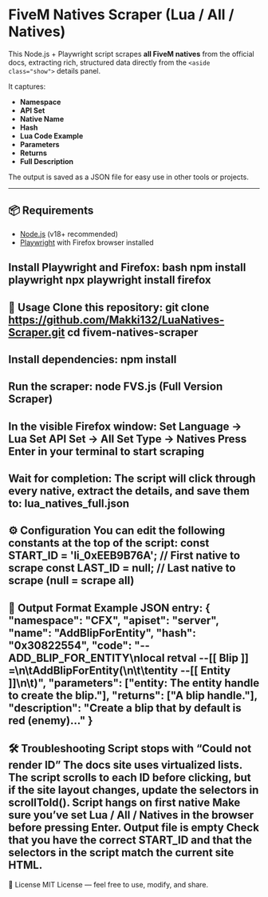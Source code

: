 # FiveM Natives Scraper (Lua / All / Natives)

This Node.js + Playwright script scrapes **all FiveM natives** from the official docs, extracting rich, structured data directly from the `<aside class="show">` details panel.

It captures:
- **Namespace**
- **API Set**
- **Native Name**
- **Hash**
- **Lua Code Example**
- **Parameters**
- **Returns**
- **Full Description**

The output is saved as a JSON file for easy use in other tools or projects.

---

## 📦 Requirements

- [Node.js](https://nodejs.org/) (v18+ recommended)
- [Playwright](https://playwright.dev/) with Firefox browser installed

Install Playwright and Firefox:
bash
npm install playwright
npx playwright install firefox
---
🚀 Usage
Clone this repository:
git clone https://github.com/Makki132/LuaNatives-Scraper.git
cd fivem-natives-scraper
---
Install dependencies:
npm install
---
Run the scraper:
node FVS.js (Full Version Scraper)
---
In the visible Firefox window:
    Set Language → Lua
    Set API Set → All
    Set Type → Natives
    Press Enter in your terminal to start scraping
---
Wait for completion:
    The script will click through every native, extract the details, and save them to:
      lua_natives_full.json
---
⚙️ Configuration
You can edit the following constants at the top of the script:
    const START_ID = 'li_0xEEB9B76A'; // First native to scrape
    const LAST_ID  = null;            // Last native to scrape (null = scrape all)
---
📝 Output Format
    Example JSON entry:
{
  "namespace": "CFX",
  "apiset": "server",
  "name": "AddBlipForEntity",
  "hash": "0x30822554",
  "code": "-- ADD_BLIP_FOR_ENTITY\nlocal retval --[[ Blip ]] =\n\tAddBlipForEntity(\n\t\tentity --[[ Entity ]]\n\t)",
  "parameters": ["entity: The entity handle to create the blip."],
  "returns": ["A blip handle."],
  "description": "Create a blip that by default is red (enemy)..."
}
---
🛠 Troubleshooting
    Script stops with “Could not render ID” The docs site uses virtualized lists. The script scrolls to each ID before clicking, but if the site layout changes, update the selectors in scrollToId().
    Script hangs on first native Make sure you’ve set Lua / All / Natives in the browser before pressing Enter.
    Output file is empty Check that you have the correct START_ID and that the selectors in the script match the current site HTML.
---
📄 License
MIT License — feel free to use, modify, and share.


